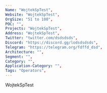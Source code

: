 ```yaml
--- 
Name: "WojtekSpTest", 
Website: "WojtekSpTest", 
OrgSize: "51 to 100", 
POC: "", 
Projects: "WojtekSpTest", 
Address: "WojtekSpTest", 
Twitter: "twitter.com/dsdsdsds", 
Discord: "https://discord.gg/lodsdsdsds",
Telegram: "https://telegram.org/fdffd_dsd", 
Architecture: "",  
Segment: "", 
Category: "", 
Application-Category: "", 
Tags: "Operators",
--- 
```

<!--lang:en--> 
WojtekSpTest
<!--lang:es--] 

<!--lang:de--] 

<!--lang:fr--] 

<!--lang:pl--] 

<!--lang:uk--] 

[!--lang:*--> 